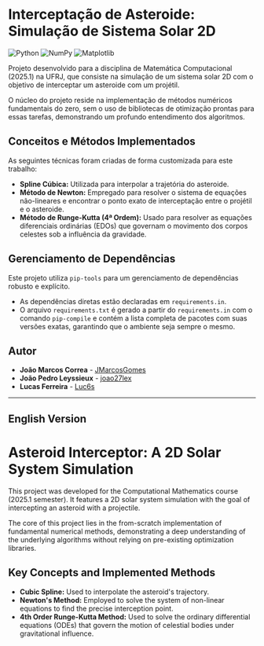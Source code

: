 # Interceptação de Asteroide: Simulação de Sistema Solar 2D

![Python](https://img.shields.io/badge/Python-3.10.12-blue?logo=python&logoColor=white)
![NumPy](https://img.shields.io/badge/Numpy-2.2.6-blue?logo=numpy&logoColor=white)
![Matplotlib](https://img.shields.io/badge/Matplotlib-3.5.1-blue?logo=matplotlib&logoColor=white)

Projeto desenvolvido para a disciplina de Matemática Computacional (2025.1) na UFRJ, que consiste na simulação de um sistema solar 2D com o objetivo de interceptar um asteroide com um projétil.

O núcleo do projeto reside na implementação de métodos numéricos fundamentais do zero, sem o uso de bibliotecas de otimização prontas para essas tarefas, demonstrando um profundo entendimento dos algoritmos.

## Conceitos e Métodos Implementados

As seguintes técnicas foram criadas de forma customizada para este trabalho:

* **Spline Cúbica:** Utilizada para interpolar a trajetória do asteroide.
* **Método de Newton:** Empregado para resolver o sistema de equações não-lineares e encontrar o ponto exato de interceptação entre o projétil e o asteroide.
* **Método de Runge-Kutta (4ª Ordem):** Usado para resolver as equações diferenciais ordinárias (EDOs) que governam o movimento dos corpos celestes sob a influência da gravidade.


## Gerenciamento de Dependências

Este projeto utiliza `pip-tools` para um gerenciamento de dependências robusto e explícito.

* As dependências diretas estão declaradas em `requirements.in`.
* O arquivo `requirements.txt` é gerado a partir do `requirements.in` com o comando `pip-compile` e contém a lista completa de pacotes com suas versões exatas, garantindo que o ambiente seja sempre o mesmo.

## Autor

* **João Marcos Correa** - [JMarcosGomes](https://github.com/JMarcosGomes)
* **João Pedro Leyssieux** - [joao27lex](https://github.com/joao27lex)
* **Lucas Ferreira** - [Luc6s](https://github.com/Luc6s)
---

## English Version

# Asteroid Interceptor: A 2D Solar System Simulation

This project was developed for the Computational Mathematics course (2025.1 semester). It features a 2D solar system simulation with the goal of intercepting an asteroid with a projectile.

The core of this project lies in the from-scratch implementation of fundamental numerical methods, demonstrating a deep understanding of the underlying algorithms without relying on pre-existing optimization libraries.

## Key Concepts and Implemented Methods

* **Cubic Spline:** Used to interpolate the asteroid's trajectory.
* **Newton's Method:** Employed to solve the system of non-linear equations to find the precise interception point.
* **4th Order Runge-Kutta Method:** Used to solve the ordinary differential equations (ODEs) that govern the motion of celestial bodies under gravitational influence.
